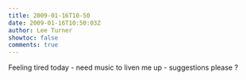 ```yaml
---
title: 2009-01-16T10-50
date: 2009-01-16T10:50:03Z
author: Lee Turner
showtoc: false
comments: true
---
```


Feeling tired today - need music to liven me up - suggestions please ?

